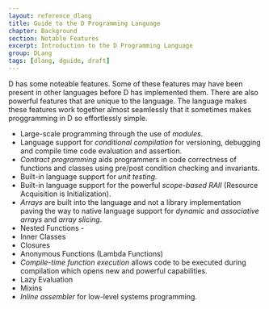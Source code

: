 ```yaml
---
layout: reference_dlang
title: Guide to the D Programming Language
chapter: Background
section: Notable Features
excerpt: Introduction to the D Programming Language
group: DLang
tags: [dlang, dguide, draft]
---
```


D has some noteable features.
Some of these features may have been present in other languages before D has implemented them.
There are also powerful features that are unique to the language.
The language makes these features work together almost seamlessly that it sometimes makes proggramming in D so effortlessly simple.

* Large-scale programming through the use of _modules_.
* Language support for _conditional compilation_ for versioning, debugging and compile time code evaluation and assertion.
* _Contract programming_ aids programmers in code correctness of functions and classes using pre/post condition checking and invariants.
* Built-in language support for _unit testing_.
* Built-in language support for the powerful _scope-based RAII_ (Resource Acquisition is Initialization).
* _Arrays_ are built into the language and not a library implementation paving the way to native language support for _dynamic_ and _associative arrays_ and _array slicing_.
* Nested Functions - 
* Inner Classes
* Closures
* Anonymous Functions (Lambda Functions)
* _Compile-time function execution_ allows code to be executed during compilation which opens new and powerful capabilities.
* Lazy Evaluation
* Mixins
* _Inline assembler_ for low-level systems programming.
